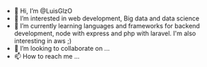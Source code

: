- 👋 Hi, I’m @LuisGlzO
- 👀 I’m interested in web development, Big data and data science
- 🌱 I’m currently learning languages and frameworks for backend development, node with express and php with laravel. I'm also interesting in aws ;)
- 💞️ I’m looking to collaborate on ...
- 📫 How to reach me ...

<!---
LuisGlzO/LuisGlzO is a ✨ special ✨ repository because its `README.md` (this file) appears on your GitHub profile.
You can click the Preview link to take a look at your changes.
--->
